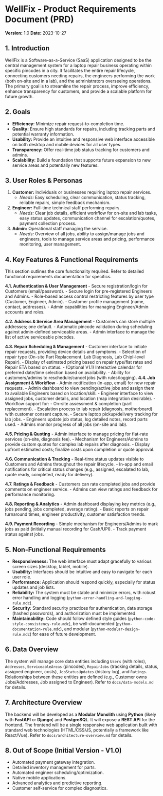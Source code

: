 # WellFix - Product Requirements Document (PRD)

**Version:** 1.0
**Date:** 2023-10-27

## 1. Introduction

WellFix is a Software-as-a-Service (SaaS) application designed to be the central management system for a laptop repair business operating within specific pincodes in a city. It facilitates the entire repair lifecycle, connecting customers needing repairs, the engineers performing the work (both on-site and in a lab), and the administrators overseeing operations. The primary goal is to streamline the repair process, improve efficiency, enhance transparency for customers, and provide a scalable platform for future growth.

## 2. Goals

- **Efficiency:** Minimize repair request-to-completion time.
- **Quality:** Ensure high standards for repairs, including tracking parts and potential warranty information.
- **Usability:** Provide an intuitive and responsive web interface accessible on both desktop and mobile devices for all user types.
- **Transparency:** Offer real-time job status tracking for customers and admins.
- **Scalability:** Build a foundation that supports future expansion to new service areas and potentially new features.

## 3. User Roles & Personas

1.  **Customer:** Individuals or businesses requiring laptop repair services.
    *   *Needs:* Easy scheduling, clear communication, status tracking, reliable repairs, simple feedback mechanism.
2.  **Engineer:** Full-time technical staff performing repairs.
    *   *Needs:* Clear job details, efficient workflow for on-site and lab tasks, easy status updates, communication channel for escalation/quotes, payment collection process.
3.  **Admin:** Operational staff managing the service.
    *   *Needs:* Overview of all jobs, ability to assign/manage jobs and engineers, tools to manage service areas and pricing, performance monitoring, user management.

## 4. Key Features & Functional Requirements

This section outlines the core functionality required. Refer to detailed functional requirements documentation for specifics.

**4.1. Authentication & User Management**
    - Secure registration/login for Customers (email/password).
    - Secure login for pre-registered Engineers and Admins.
    - Role-based access control restricting features by user type (Customer, Engineer, Admin).
    - Customer profile management (name, contact, addresses).
    - Admin capabilities for managing Engineer/Admin accounts and roles.

**4.2. Address & Service Area Management**
    - Customers can store multiple addresses; one default.
    - Automatic pincode validation during scheduling against admin-defined serviceable areas.
    - Admin interface to manage the list of active serviceable pincodes.

**4.3. Repair Scheduling & Management**
    - Customer interface to initiate repair requests, providing device details and symptoms.
    - Selection of repair type (On-site Part Replacement, Lab Diagnosis, Lab Chipl-level Repair).
    - Display of estimated pricing based on repair type/flat rates and Repair ETA based on status.
    - (Optional V1.1) Interactive calendar for preferred date/time selection based on availability.
    - Ability for customers/admins to reschedule/cancel jobs (with rules/logging).
**4.4. Job Assignment & Workflow**
    - Admin notification (in-app, email) for new repair requests.
    - Admin dashboard to view pending/active jobs and assign them to available Engineers based on location/skill.
    - Engineer interface to view assigned jobs, customer details, and location (map integration desirable).
    - Workflow support for:
        - On-site assessment & completion (part replacement).
        - Escalation process to lab repair (diagnosis, motherboard) with customer consent capture.
        - Secure laptop pickup/delivery tracking for lab jobs.
    - Engineers update job status, log detailed notes, record parts used.
    - Admins monitor progress of all jobs (on-site and lab).

**4.5. Pricing & Quoting**
    - Admin interface to manage pricing for flat-rate services (on-site, diagnosis fee).
    - Mechanism for Engineers/Admins to provide custom quotes for complex lab repairs after diagnosis.
    - Display upfront estimated costs; finalize costs upon completion or quote approval.

**4.6. Communication & Tracking**
    - Real-time status updates visible to Customers and Admins throughout the repair lifecycle.
    - In-app and email notifications for critical status changes (e.g., assigned, escalated to lab, quote ready, completed, ready for delivery).

**4.7. Ratings & Feedback**
    - Customers can rate completed jobs and provide comments on engineer service.
    - Admins can view ratings and feedback for performance monitoring.

**4.8. Reporting & Analytics**
    - Admin dashboard displaying key metrics (e.g., jobs pending, jobs completed, average rating).
    - Basic reports on repair turnaround times, engineer productivity, customer satisfaction trends.

**4.9. Payment Recording**
    - Simple mechanism for Engineers/Admins to mark jobs as paid (initially manual recording for Cash/UPI).
    - Track payment status against jobs.

## 5. Non-Functional Requirements

- **Responsiveness:** The web interface must adapt gracefully to various screen sizes (desktop, tablet, mobile).
- **Usability:** Interfaces should be intuitive and easy to navigate for each user role.
- **Performance:** Application should respond quickly, especially for status updates and job lists.
- **Reliability:** The system must be stable and minimize errors, with robust error handling and logging (`python-error-handling-and-logging-rule.mdc`).
- **Security:** Standard security practices for authentication, data storage (hashed passwords), and authorization must be implemented.
- **Maintainability:** Code should follow defined style guides (`python-code-style-consistency-rule.mdc`), be well-documented (`python-documentation-rule.mdc`), and modular (`python-modular-design-rule.mdc`) for ease of future development.

## 6. Data Overview

The system will manage core data entities including `Users` (with roles), `Addresses`, `ServiceableAreas` (pincodes), `RepairJobs` (tracking details, status, assigned engineer, costs), `JobStatusUpdates` (history log), and `Ratings`. Relationships between these entities are defined (e.g., Customer owns Jobs/Addresses, Job assigned to Engineer). Refer to `docs/data-models.md` for details.

## 7. Architecture Overview

The backend will be developed as a **Modular Monolith** using **Python** (likely with **FastAPI** or **Django**) and **PostgreSQL**. It will expose a **REST API** for the frontend. The frontend will be a single responsive web application built with standard web technologies (HTML/CSS/JS, potentially a framework like React/Vue). Refer to `docs/architecture-overview.md` for details.

## 8. Out of Scope (Initial Version - V1.0)

- Automated payment gateway integration.
- Detailed inventory management for parts.
- Automated engineer scheduling/optimization.
- Native mobile applications.
- Advanced analytics and predictive reporting.
- Customer self-service for complex diagnostics. 